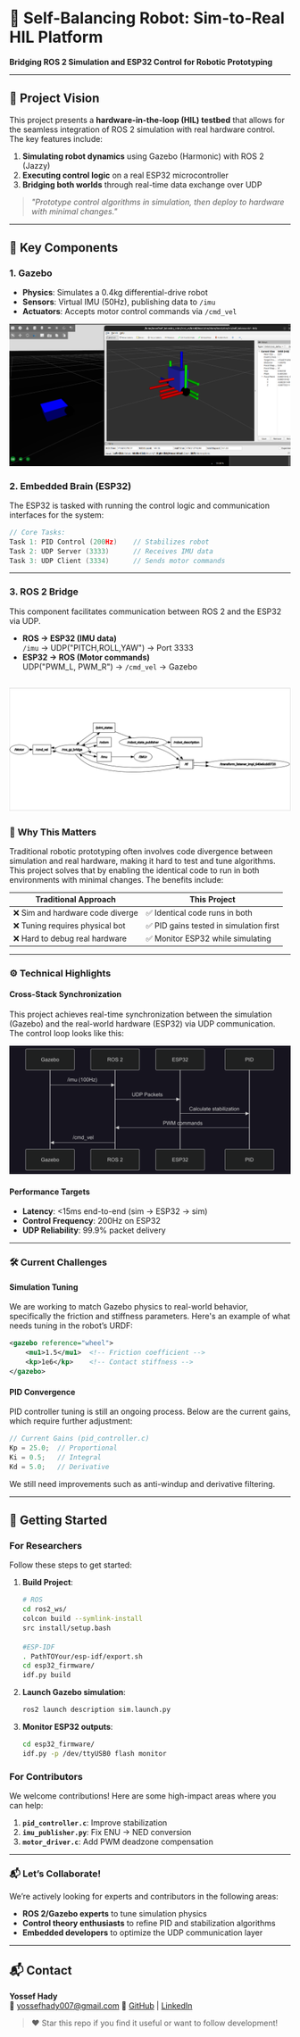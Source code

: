 # 🤖 **Self-Balancing Robot: Sim-to-Real HIL Platform**  
**Bridging ROS 2 Simulation and ESP32 Control for Robotic Prototyping**  

---

## 🌟 **Project Vision**  
This project presents a **hardware-in-the-loop (HIL) testbed** that allows for the seamless integration of ROS 2 simulation with real hardware control. The key features include:  
1. **Simulating robot dynamics** using Gazebo (Harmonic) with ROS 2 (Jazzy)
2. **Executing control logic** on a real ESP32 microcontroller  
3. **Bridging both worlds** through real-time data exchange over UDP  

> *"Prototype control algorithms in simulation, then deploy to hardware with minimal changes."*

---

## 🧩 **Key Components**  

### 1. **Gazebo**  
- **Physics**: Simulates a 0.4kg differential-drive robot  
- **Sensors**: Virtual IMU (50Hz), publishing data to `/imu`  
- **Actuators**: Accepts motor control commands via `/cmd_vel`  

![Gazebo Screenshot](docs/gazebo_screenshot.png)  

### 2. **Embedded Brain (ESP32)**  
The ESP32 is tasked with running the control logic and communication interfaces for the system:  
```c
// Core Tasks:
Task 1: PID Control (200Hz)    // Stabilizes robot
Task 2: UDP Server (3333)      // Receives IMU data  
Task 3: UDP Client (3334)      // Sends motor commands
```

---

### 3. **ROS 2 Bridge**  
This component facilitates communication between ROS 2 and the ESP32 via UDP.  
- **ROS → ESP32 (IMU data)**  
  `/imu` → UDP("PITCH,ROLL,YAW") → Port 3333  
- **ESP32 → ROS (Motor commands)**  
  UDP("PWM_L, PWM_R") → `/cmd_vel` → Gazebo

![Node_Tree](docs/node_tree.png)  
---

### 🚀 **Why This Matters**  
Traditional robotic prototyping often involves code divergence between simulation and real hardware, making it hard to test and tune algorithms. This project solves that by enabling the identical code to run in both environments with minimal changes. The benefits include:

| **Traditional Approach** | **This Project** |
|--------------------------|------------------|
| ❌ Sim and hardware code diverge | ✅ Identical code runs in both |
| ❌ Tuning requires physical bot | ✅ PID gains tested in simulation first |
| ❌ Hard to debug real hardware | ✅ Monitor ESP32 while simulating |

---

### ⚙️ **Technical Highlights**  

#### Cross-Stack Synchronization  
This project achieves real-time synchronization between the simulation (Gazebo) and the real-world hardware (ESP32) via UDP communication. The control loop looks like this:

![Mermaid_Chart](docs/chart.png)

#### **Performance Targets**  
- **Latency**: <15ms end-to-end (sim → ESP32 → sim)  
- **Control Frequency**: 200Hz on ESP32  
- **UDP Reliability**: 99.9% packet delivery  

---

### 🛠️ **Current Challenges**  

#### **Simulation Tuning**  
We are working to match Gazebo physics to real-world behavior, specifically the friction and stiffness parameters. Here's an example of what needs tuning in the robot’s URDF:  
```xml
<gazebo reference="wheel">
    <mu1>1.5</mu1>  <!-- Friction coefficient -->
    <kp>1e6</kp>    <!-- Contact stiffness -->
</gazebo>
```

#### **PID Convergence**  
PID controller tuning is still an ongoing process. Below are the current gains, which require further adjustment:  
```c
// Current Gains (pid_controller.c)
Kp = 25.0;  // Proportional  
Ki = 0.5;   // Integral  
Kd = 5.0;   // Derivative
```
We still need improvements such as anti-windup and derivative filtering.

---

## 🏃 **Getting Started**  

### For Researchers  
Follow these steps to get started:  
1. **Build Project**:  
   ```bash
   # ROS
   cd ros2_ws/
   colcon build --symlink-install
   src install/setup.bash

   #ESP-IDF
   . PathTOYour/esp-idf/export.sh
   cd esp32_firmware/
   idf.py build
   ```

3. **Launch Gazebo simulation**:  
   ```bash
   ros2 launch description sim.launch.py
   ```

4. **Monitor ESP32 outputs**:  
   ```bash
   cd esp32_firmware/
   idf.py -p /dev/ttyUSB0 flash monitor
   ```

### For Contributors  
We welcome contributions! Here are some high-impact areas where you can help:  
1. **`pid_controller.c`**: Improve stabilization  
2. **`imu_publisher.py`**: Fix ENU → NED conversion  
3. **`motor_driver.c`**: Add PWM deadzone compensation  

---

### 📬 **Let’s Collaborate!**  
We’re actively looking for experts and contributors in the following areas:  
- **ROS 2/Gazebo experts** to tune simulation physics  
- **Control theory enthusiasts** to refine PID and stabilization algorithms  
- **Embedded developers** to optimize the UDP communication layer  

---

## 📬 Contact

**Yossef Hady**  
📧 yossefhady007@gmail.com
🔗 [GitHub](https://github.com/yossefhady/) | [LinkedIn](https://www.linkedin.com/in/yossefhady/)



> ❤️ Star this repo if you find it useful or want to follow development!
